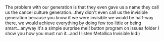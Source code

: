 The problem with our generation is that they even gave us a name they call us the cancel culture generation...they didn't even call us the invisible generation because you know if we were invisible we would be half-way there, we would achieve everything by doing few too little or being smart...anyway it's a simple surprise me!! button program on issues folder I show you how you must run it...and I listen Metallica Invisible kid:)
